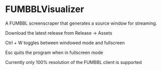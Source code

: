 # FUMBBLVisualizer
A FUMBBL screenscraper that generates a source window for streaming.

Download the latest release from Release -> Assets

Ctrl + W toggles between windowed mode and fullscreen

Esc quits the program when in fullscreen mode

Currently only 100% resolution of the FUMBBL client is supported
